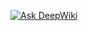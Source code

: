 [![Ask DeepWiki](https://deepwiki.com/badge.svg)](https://deepwiki.com/EDuarP/Prueba-tecnica-infodec)
